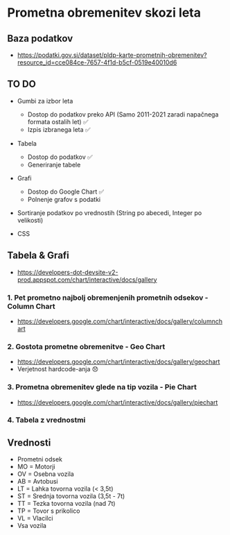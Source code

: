 # Prometna obremenitev skozi leta

## Baza podatkov
* https://podatki.gov.si/dataset/pldp-karte-prometnih-obremenitev?resource_id=cce084ce-7657-4f1d-b5cf-0519e40010d6

## TO DO
* Gumbi za izbor leta
    * Dostop do podatkov preko API (Samo 2011-2021 zaradi napačnega formata ostalih let) :white_check_mark:
    * Izpis izbranega leta :white_check_mark:

* Tabela
    * Dostop do podatkov :white_check_mark:
    * Generiranje tabele
     
* Grafi
    * Dostop do Google Chart :white_check_mark:
    * Polnenje grafov s podatki
* Sortiranje podatkov po vrednostih (String po abecedi, Integer po velikosti)
* CSS

## Tabela & Grafi

* https://developers-dot-devsite-v2-prod.appspot.com/chart/interactive/docs/gallery

### 1.    Pet prometno najbolj obremenjenih prometnih odsekov - Column Chart
* https://developers.google.com/chart/interactive/docs/gallery/columnchart

### 2.    Gostota prometne obremenitve - Geo Chart
* https://developers.google.com/chart/interactive/docs/gallery/geochart
* Verjetnost hardcode-anja :disappointed:

### 3.    Prometna obremenitev glede na tip vozila - Pie Chart
* https://developers.google.com/chart/interactive/docs/gallery/piechart

### 4.    Tabela z vrednostmi

## Vrednosti
* Prometni odsek
* MO = Motorji
* OV = Osebna vozila
* AB = Avtobusi
* LT = Lahka tovorna vozila (< 3,5t)
* ST = Srednja tovorna vozila (3,5t - 7t)
* TT = Tezka tovorna vozila (nad 7t)
* TP = Tovor s prikolico
* VL = Vlacilci
* Vsa vozila
